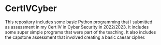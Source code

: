 # CertIVCyber
This repository includes some basic Python programming that I submitted as assessment in my Cert IV in Cyber Security in 2022/2023. It includes some super simple programs that were part of the teaching. It also includes the capstone assessment that involved creating a basic caesar cipher.
